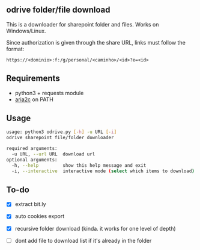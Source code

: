 ## odrive folder/file download

This is a downloader for sharepoint folder and files. Works on Windows/Linux.

Since authorization is given through the share URL, links must follow the format:

```https://<dominio>:f:/g/personal/<caminho>/<id>?e=<id>```

## Requirements

- python3 + requests module
- [aria2c](https://github.com/aria2/aria2/releases/tag/release-1.35.0) on PATH

## Usage
```bash
usage: python3 odrive.py [-h] -u URL [-i]
odrive sharepoint file/folder downloader

required arguments:
  -u URL, --url URL  download url
optional arguments:
  -h, --help         show this help message and exit
  -i, --interactive  interactive mode (select which items to download)
```

## To-do

- [x] extract bit.ly
- [x] auto cookies export
- [x] recursive folder download (kinda. it works for one level of depth)
- [ ] dont add file to download list if it's already in the folder


